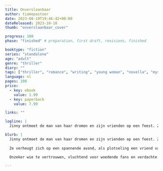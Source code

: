 ```yaml
---
title: Onverslaanbaar
author: tiamopastoor
date: 2023-08-10T19:46:42+00:00
dateReleased: 2023-10-10
thumb: "onverslaanbaar_cover"

progress: 100
phase: "finished" # preparation, first draft, revisions, finished

booktype: "fiction"
series: "standalone"
age: "adult" 
genre: "thriller"
diary: ""
tags: ["thriller", "romance", "writing", "young woman", "novella", "mystery", "detective", "murder", "ambition", "fame"]
language: nl
pages: 100
price:
  - key: ebook
    value: 1.99
  - key: paperback
    value: 7.99

links: ""

logline: |
  Jinny ontmoet de man van haar dromen en zijn vrienden op een feest. Ze vieren dat hij zojuist miljonair is geworden dankzij een wereldberoemde bestseller. Ze verheugt zich op een spannende avond, als plotseling een vriend van hem wordt vermoord, en de rest van de vriendenkring is hoofdverdachte.

blurb: |
  Jinny ontmoet de man van haar dromen en zijn vrienden op een feest. Ze vieren dat Quinten zojuist miljonair is geworden dankzij een wereldberoemde bestseller genaamd "Onverslaanbaar": een episch boek dat alles goed doet en jong en oud gek maakt.
  
  Ze verheugt zich op een spannende avond, als plotseling een vriend van Quinten wordt vermoord. De rest van de vriendenkring is hoofdverdachte.

  Onzeker wie te vertrouwen, vluchtend voor woedende fans en verdachte gebeurtenissen, bloeit een romance op met gevaar voor eigen leven.

---
```


